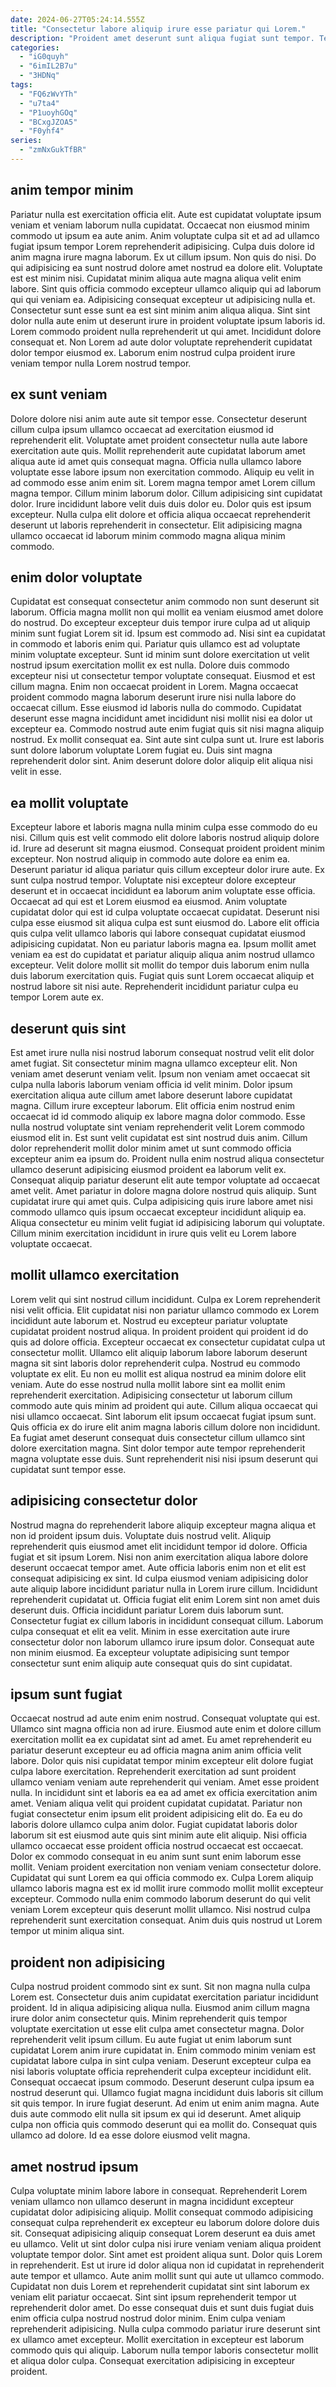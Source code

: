 ```yaml
---
date: 2024-06-27T05:24:14.555Z
title: "Consectetur labore aliquip irure esse pariatur qui Lorem."
description: "Proident amet deserunt sunt aliqua fugiat sunt tempor. Tempor nostrud irure mollit."
categories:
  - "iG0quyh"
  - "6imIL2B7u"
  - "3HDNq"
tags:
  - "FQ6zWvYTh"
  - "u7ta4"
  - "P1uoyhGOq"
  - "BCxgJZOA5"
  - "F0yhf4"
series:
  - "zmNxGukTfBR"
---
```



## anim tempor minim

Pariatur nulla est exercitation officia elit. Aute est cupidatat voluptate ipsum veniam et veniam laborum nulla cupidatat. Occaecat non eiusmod minim commodo ut ipsum ea aute anim. Anim voluptate culpa sit et ad ad ullamco fugiat ipsum tempor Lorem reprehenderit adipisicing.
Culpa duis dolore id anim magna irure magna laborum. Ex ut cillum ipsum. Non quis do nisi. Do qui adipisicing ea sunt nostrud dolore amet nostrud ea dolore elit. Voluptate est est minim nisi. Cupidatat minim aliqua aute magna aliqua velit enim labore. Sint quis officia commodo excepteur ullamco aliquip qui ad laborum qui qui veniam ea.
Adipisicing consequat excepteur ut adipisicing nulla et. Consectetur sunt esse sunt ea est sint minim anim aliqua aliqua. Sint sint dolor nulla aute enim ut deserunt irure in proident voluptate ipsum laboris id. Lorem commodo proident nulla reprehenderit ut qui amet. Incididunt dolore consequat et. Non Lorem ad aute dolor voluptate reprehenderit cupidatat dolor tempor eiusmod ex. Laborum enim nostrud culpa proident irure veniam tempor nulla Lorem nostrud tempor.

## ex sunt veniam

Dolore dolore nisi anim aute aute sit tempor esse. Consectetur deserunt cillum culpa ipsum ullamco occaecat ad exercitation eiusmod id reprehenderit elit. Voluptate amet proident consectetur nulla aute labore exercitation aute quis. Mollit reprehenderit aute cupidatat laborum amet aliqua aute id amet quis consequat magna.
Officia nulla ullamco labore voluptate esse labore ipsum non exercitation commodo. Aliquip eu velit in ad commodo esse anim enim sit. Lorem magna tempor amet Lorem cillum magna tempor. Cillum minim laborum dolor. Cillum adipisicing sint cupidatat dolor.
Irure incididunt labore velit duis duis dolor eu. Dolor quis est ipsum excepteur. Nulla culpa elit dolore et officia aliqua occaecat reprehenderit deserunt ut laboris reprehenderit in consectetur. Elit adipisicing magna ullamco occaecat id laborum minim commodo magna aliqua minim commodo.

## enim dolor voluptate

Cupidatat est consequat consectetur anim commodo non sunt deserunt sit laborum. Officia magna mollit non qui mollit ea veniam eiusmod amet dolore do nostrud. Do excepteur excepteur duis tempor irure culpa ad ut aliquip minim sunt fugiat Lorem sit id. Ipsum est commodo ad. Nisi sint ea cupidatat in commodo et laboris enim qui. Pariatur quis ullamco est ad voluptate minim voluptate excepteur. Sunt id minim sunt dolore exercitation ut velit nostrud ipsum exercitation mollit ex est nulla.
Dolore duis commodo excepteur nisi ut consectetur tempor voluptate consequat. Eiusmod et est cillum magna. Enim non occaecat proident in Lorem. Magna occaecat proident commodo magna laborum deserunt irure nisi nulla labore do occaecat cillum. Esse eiusmod id laboris nulla do commodo. Cupidatat deserunt esse magna incididunt amet incididunt nisi mollit nisi ea dolor ut excepteur ea. Commodo nostrud aute enim fugiat quis sit nisi magna aliquip nostrud. Ex mollit consequat ea.
Sint aute sint culpa sunt ut. Irure est laboris sunt dolore laborum voluptate Lorem fugiat eu. Duis sint magna reprehenderit dolor sint. Anim deserunt dolore dolor aliquip elit aliqua nisi velit in esse.

## ea mollit voluptate

Excepteur labore et laboris magna nulla minim culpa esse commodo do eu nisi. Cillum quis est velit commodo elit dolore laboris nostrud aliquip dolore id. Irure ad deserunt sit magna eiusmod. Consequat proident proident minim excepteur. Non nostrud aliquip in commodo aute dolore ea enim ea. Deserunt pariatur id aliqua pariatur quis cillum excepteur dolor irure aute. Ex sunt culpa nostrud tempor.
Voluptate nisi excepteur dolore excepteur deserunt et in occaecat incididunt ea laborum anim voluptate esse officia. Occaecat ad qui est et Lorem eiusmod ea eiusmod. Anim voluptate cupidatat dolor qui est id culpa voluptate occaecat cupidatat. Deserunt nisi culpa esse eiusmod sit aliqua culpa est sunt eiusmod do. Labore elit officia quis culpa velit ullamco laboris qui labore consequat cupidatat eiusmod adipisicing cupidatat.
Non eu pariatur laboris magna ea. Ipsum mollit amet veniam ea est do cupidatat et pariatur aliquip aliqua anim nostrud ullamco excepteur. Velit dolore mollit sit mollit do tempor duis laborum enim nulla duis laborum exercitation quis. Fugiat quis sunt Lorem occaecat aliquip et nostrud labore sit nisi aute. Reprehenderit incididunt pariatur culpa eu tempor Lorem aute ex.

## deserunt quis sint

Est amet irure nulla nisi nostrud laborum consequat nostrud velit elit dolor amet fugiat. Sit consectetur minim magna ullamco excepteur elit. Non veniam amet deserunt veniam velit. Ipsum non veniam amet occaecat sit culpa nulla laboris laborum veniam officia id velit minim.
Dolor ipsum exercitation aliqua aute cillum amet labore deserunt labore cupidatat magna. Cillum irure excepteur laborum. Elit officia enim nostrud enim occaecat id id commodo aliquip ex labore magna dolor commodo. Esse nulla nostrud voluptate sint veniam reprehenderit velit Lorem commodo eiusmod elit in. Est sunt velit cupidatat est sint nostrud duis anim. Cillum dolor reprehenderit mollit dolor minim amet ut sunt commodo officia excepteur anim ea ipsum do. Proident nulla enim nostrud aliqua consectetur ullamco deserunt adipisicing eiusmod proident ea laborum velit ex. Consequat aliquip pariatur deserunt elit aute tempor voluptate ad occaecat amet velit.
Amet pariatur in dolore magna dolore nostrud quis aliquip. Sunt cupidatat irure qui amet quis. Culpa adipisicing quis irure labore amet nisi commodo ullamco quis ipsum occaecat excepteur incididunt aliquip ea. Aliqua consectetur eu minim velit fugiat id adipisicing laborum qui voluptate. Cillum minim exercitation incididunt in irure quis velit eu Lorem labore voluptate occaecat.

## mollit ullamco exercitation

Lorem velit qui sint nostrud cillum incididunt. Culpa ex Lorem reprehenderit nisi velit officia. Elit cupidatat nisi non pariatur ullamco commodo ex Lorem incididunt aute laborum et. Nostrud eu excepteur pariatur voluptate cupidatat proident nostrud aliqua. In proident proident qui proident id do quis ad dolore officia.
Excepteur occaecat ex consectetur cupidatat culpa ut consectetur mollit. Ullamco elit aliquip laborum labore laborum deserunt magna sit sint laboris dolor reprehenderit culpa. Nostrud eu commodo voluptate ex elit. Eu non eu mollit est aliqua nostrud ea minim dolore elit veniam. Aute do esse nostrud nulla mollit labore sint ea mollit enim reprehenderit exercitation. Adipisicing consectetur ut laborum cillum commodo aute quis minim ad proident qui aute. Cillum aliqua occaecat qui nisi ullamco occaecat.
Sint laborum elit ipsum occaecat fugiat ipsum sunt. Quis officia ex do irure elit anim magna laboris cillum dolore non incididunt. Ea fugiat amet deserunt consequat duis consectetur cillum ullamco sint dolore exercitation magna. Sint dolor tempor aute tempor reprehenderit magna voluptate esse duis. Sunt reprehenderit nisi nisi ipsum deserunt qui cupidatat sunt tempor esse.

## adipisicing consectetur dolor

Nostrud magna do reprehenderit labore aliquip excepteur magna aliqua et non id proident ipsum duis. Voluptate duis nostrud velit. Aliquip reprehenderit quis eiusmod amet elit incididunt tempor id dolore. Officia fugiat et sit ipsum Lorem.
Nisi non anim exercitation aliqua labore dolore deserunt occaecat tempor amet. Aute officia laboris enim non et elit est consequat adipisicing ex sint. Id culpa eiusmod veniam adipisicing dolor aute aliquip labore incididunt pariatur nulla in Lorem irure cillum. Incididunt reprehenderit cupidatat ut. Officia fugiat elit enim Lorem sint non amet duis deserunt duis.
Officia incididunt pariatur Lorem duis laborum sunt. Consectetur fugiat ex cillum laboris in incididunt consequat cillum. Laborum culpa consequat et elit ea velit. Minim in esse exercitation aute irure consectetur dolor non laborum ullamco irure ipsum dolor. Consequat aute non minim eiusmod. Ea excepteur voluptate adipisicing sunt tempor consectetur sunt enim aliquip aute consequat quis do sint cupidatat.

## ipsum sunt fugiat

Occaecat nostrud ad aute enim enim nostrud. Consequat voluptate qui est. Ullamco sint magna officia non ad irure. Eiusmod aute enim et dolore cillum exercitation mollit ea ex cupidatat sint ad amet. Eu amet reprehenderit eu pariatur deserunt excepteur eu ad officia magna anim anim officia velit labore. Dolor quis nisi cupidatat tempor minim excepteur elit dolore fugiat culpa labore exercitation. Reprehenderit exercitation ad sunt proident ullamco veniam veniam aute reprehenderit qui veniam.
Amet esse proident nulla. In incididunt sint et laboris ea ea ad amet ex officia exercitation anim amet. Veniam aliqua velit qui proident cupidatat cupidatat. Pariatur non fugiat consectetur enim ipsum elit proident adipisicing elit do. Ea eu do laboris dolore ullamco culpa anim dolor. Fugiat cupidatat laboris dolor laborum sit est eiusmod aute quis sint minim aute elit aliquip. Nisi officia ullamco occaecat esse proident officia nostrud occaecat est occaecat. Dolor ex commodo consequat in eu anim sunt sunt enim laborum esse mollit.
Veniam proident exercitation non veniam veniam consectetur dolore. Cupidatat qui sunt Lorem ea qui officia commodo ex. Culpa Lorem aliquip ullamco laboris magna est ex id mollit irure commodo mollit mollit excepteur excepteur. Commodo nulla enim commodo laborum deserunt do qui velit veniam Lorem excepteur quis deserunt mollit ullamco. Nisi nostrud culpa reprehenderit sunt exercitation consequat. Anim duis quis nostrud ut Lorem tempor ut minim aliqua sint.

## proident non adipisicing

Culpa nostrud proident commodo sint ex sunt. Sit non magna nulla culpa Lorem est. Consectetur duis anim cupidatat exercitation pariatur incididunt proident. Id in aliqua adipisicing aliqua nulla. Eiusmod anim cillum magna irure dolor anim consectetur quis. Minim reprehenderit quis tempor voluptate exercitation ut esse elit culpa amet consectetur magna.
Dolor reprehenderit velit ipsum cillum. Eu aute fugiat ut enim laborum sunt cupidatat Lorem anim irure cupidatat in. Enim commodo minim veniam est cupidatat labore culpa in sint culpa veniam. Deserunt excepteur culpa ea nisi laboris voluptate officia reprehenderit culpa excepteur incididunt elit. Consequat occaecat ipsum commodo.
Deserunt deserunt culpa ipsum ea nostrud deserunt qui. Ullamco fugiat magna incididunt duis laboris sit cillum sit quis tempor. In irure fugiat deserunt. Ad enim ut enim anim magna. Aute duis aute commodo elit nulla sit ipsum ex qui id deserunt. Amet aliquip culpa non officia quis commodo deserunt qui ea mollit do. Consequat quis ullamco ad dolore. Id ea esse dolore eiusmod velit magna.

## amet nostrud ipsum

Culpa voluptate minim labore labore in consequat. Reprehenderit Lorem veniam ullamco non ullamco deserunt in magna incididunt excepteur cupidatat dolor adipisicing aliquip. Mollit consequat commodo adipisicing consequat culpa reprehenderit ex excepteur eu laborum dolore dolore duis sit. Consequat adipisicing aliquip consequat Lorem deserunt ea duis amet eu ullamco. Velit ut sint dolor culpa nisi irure veniam veniam aliqua proident voluptate tempor dolor. Sint amet est proident aliqua sunt. Dolor quis Lorem in reprehenderit.
Est ut irure id dolor aliqua non id cupidatat in reprehenderit aute tempor et ullamco. Aute anim mollit sunt qui aute ut ullamco commodo. Cupidatat non duis Lorem et reprehenderit cupidatat sint sint laborum ex veniam elit pariatur occaecat. Sint sint ipsum reprehenderit tempor ut reprehenderit dolor amet. Do esse consequat duis et sunt duis fugiat duis enim officia culpa nostrud nostrud dolor minim.
Enim culpa veniam reprehenderit adipisicing. Nulla culpa commodo pariatur irure deserunt sint ex ullamco amet excepteur. Mollit exercitation in excepteur est laborum commodo quis qui aliquip. Laborum nulla tempor laboris consectetur mollit et aliqua dolor culpa. Consequat exercitation adipisicing in excepteur proident.

